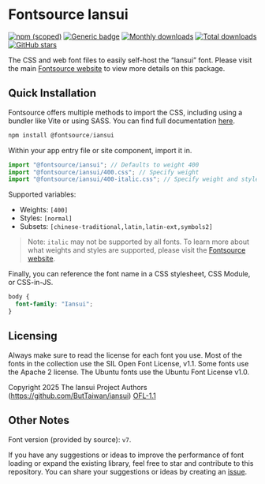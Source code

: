 # Fontsource Iansui

[![npm (scoped)](https://img.shields.io/npm/v/@fontsource/iansui?color=brightgreen)](https://www.npmjs.com/package/@fontsource/iansui) [![Generic badge](https://img.shields.io/badge/fontsource-passing-brightgreen)](https://github.com/fontsource/fontsource) [![Monthly downloads](https://badgen.net/npm/dm/@fontsource/iansui)](https://github.com/fontsource/fontsource) [![Total downloads](https://badgen.net/npm/dt/@fontsource/iansui)](https://github.com/fontsource/fontsource) [![GitHub stars](https://img.shields.io/github/stars/fontsource/fontsource.svg?style=social&label=Star)](https://github.com/fontsource/fontsource/stargazers)

The CSS and web font files to easily self-host the “Iansui” font. Please visit the main [Fontsource website](https://fontsource.org/fonts/iansui) to view more details on this package.

## Quick Installation

Fontsource offers multiple methods to import the CSS, including using a bundler like Vite or using SASS. You can find full documentation [here](https://fontsource.org/docs/getting-started/introduction).

```javascript
npm install @fontsource/iansui
```

Within your app entry file or site component, import it in.

```javascript
import "@fontsource/iansui"; // Defaults to weight 400
import "@fontsource/iansui/400.css"; // Specify weight
import "@fontsource/iansui/400-italic.css"; // Specify weight and style
```

Supported variables:
- Weights: `[400]`
- Styles: `[normal]`
- Subsets: `[chinese-traditional,latin,latin-ext,symbols2]`

> Note: `italic` may not be supported by all fonts. To learn more about what weights and styles are supported, please visit the [Fontsource website](https://fontsource.org/fonts/iansui).

Finally, you can reference the font name in a CSS stylesheet, CSS Module, or CSS-in-JS.

```css
body {
  font-family: "Iansui";
}
```

## Licensing
Always make sure to read the license for each font you use. Most of the fonts in the collection use the SIL Open Font License, v1.1. Some fonts use the Apache 2 license. The Ubuntu fonts use the Ubuntu Font License v1.0.

Copyright 2025 The Iansui Project Authors (https://github.com/ButTaiwan/iansui)
[OFL-1.1](https://openfontlicense.org)

## Other Notes
Font version (provided by source): `v7`.

If you have any suggestions or ideas to improve the performance of font loading or expand the existing library, feel free to star and contribute to this repository. You can share your suggestions or ideas by creating an [issue](https://github.com/fontsource/fontsource/issues).
